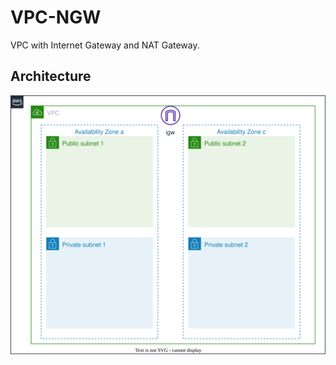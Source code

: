 # VPC-NGW

VPC with Internet Gateway and NAT Gateway.

## Architecture

![architecture](img/architecture.drawio.svg)
